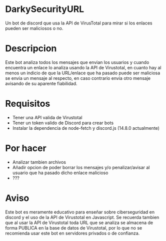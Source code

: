 # DarkySecurityURL
Un bot de discord que usa la API de VirusTotal para mirar si los enlaces pueden ser maliciosos o no.

# Descripcion
Este bot analiza todos los mensajes que envian los usuarios y cuando encuentra un enlace lo analiza usando
la API de Virustotal, en cuanto hay al menos un indicio de que la URL/enlace que ha pasado puede ser maliciosa
se envia un mensaje al respecto, en caso contrario envia otro mensaje avisando de su aparente fiabilidad.

# Requisitos
- Tener una API valida de Virustotal
- Tener un token valido de Discord para crear bots
- Instalar la dependencia de node-fetch y discord.js (14.8.0 actualmente)

# Por hacer
- Analizar tambien archivos
- Añadir opcion de poder borrar los mensajes y/o penalizar/avisar al usuario que ha pasado dicho enlace malicioso
- ???

# Aviso
Este bot es meramente educativo para enseñar sobre ciberseguridad en discord y el uso de la API de Virustotal en Javascript.
Se recuerda tambien que al usar la API de Virustotal toda URL que se analiza se almacena de forma PUBLICA en la base de datos de Virustotal, por lo que no se recomienda usar este bot en servidores privados o de confianza.
